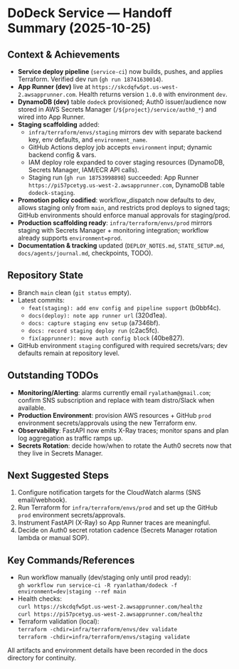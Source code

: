 # DoDeck Service — Handoff Summary (2025-10-25)

## Context & Achievements
- **Service deploy pipeline** (`service-ci`) now builds, pushes, and applies Terraform. Verified dev run (`gh run 18741630014`).
- **App Runner (dev)** live at `https://skcdqfw5pt.us-west-2.awsapprunner.com`. Health returns version `1.0.0` with environment `dev`.
- **DynamoDB (dev)** table `dodeck` provisioned; Auth0 issuer/audience now stored in AWS Secrets Manager (`/${project}/service/auth0_*`) and wired into App Runner.
- **Staging scaffolding** added:
  - `infra/terraform/envs/staging` mirrors dev with separate backend key, env defaults, and `environment_name`.
  - GitHub Actions deploy job accepts `environment` input; dynamic backend config & vars.
  - IAM deploy role expanded to cover staging resources (DynamoDB, Secrets Manager, IAM/ECR API calls).
  - Staging run (`gh run 18753998898`) succeeded: App Runner `https://pi57pcetyg.us-west-2.awsapprunner.com`, DynamoDB table `dodeck-staging`.
- **Promotion policy codified**: workflow_dispatch now defaults to dev, allows staging only from `main`, and restricts prod deploys to signed tags; GitHub environments should enforce manual approvals for staging/prod.
- **Production scaffolding ready**: `infra/terraform/envs/prod` mirrors staging with Secrets Manager + monitoring integration; workflow already supports `environment=prod`.
- **Documentation & tracking** updated (`DEPLOY_NOTES.md`, `STATE_SETUP.md`, `docs/agents/journal.md`, checkpoints, TODO).

## Repository State
- Branch `main` clean (`git status` empty).
- Latest commits:
  - `feat(staging): add env config and pipeline support` (b0bbf4c).
  - `docs(deploy): note app runner url` (320d1ea).
  - `docs: capture staging env setup` (a7346bf).
  - `docs: record staging deploy run` (c2ac5fc).
  - `fix(apprunner): move auth config block` (40be827).
- GitHub environment `staging` configured with required secrets/vars; dev defaults remain at repository level.

## Outstanding TODOs
- **Monitoring/Alerting**: alarms currently email `ryalatham@gmail.com`; confirm SNS subscription and replace with team distro/Slack when available.
- **Production Environment**: provision AWS resources + GitHub `prod` environment secrets/approvals using the new Terraform env.
- **Observability**: FastAPI now emits X-Ray traces; monitor spans and plan log aggregation as traffic ramps up.
- **Secrets Rotation**: decide how/when to rotate the Auth0 secrets now that they live in Secrets Manager.

## Next Suggested Steps
1. Configure notification targets for the CloudWatch alarms (SNS email/webhook).
2. Run Terraform for `infra/terraform/envs/prod` and set up the GitHub `prod` environment secrets/approvals.
3. Instrument FastAPI (X-Ray) so App Runner traces are meaningful.
4. Decide on Auth0 secret rotation cadence (Secrets Manager rotation lambda or manual SOP).

## Key Commands/References
- Run workflow manually (dev/staging only until prod ready):  
  `gh workflow run service-ci -R ryanlatham/dodeck -f environment=dev|staging --ref main`
- Health checks:  
  `curl https://skcdqfw5pt.us-west-2.awsapprunner.com/healthz`  
  `curl https://pi57pcetyg.us-west-2.awsapprunner.com/healthz`
- Terraform validation (local):  
  `terraform -chdir=infra/terraform/envs/dev validate`  
  `terraform -chdir=infra/terraform/envs/staging validate`

All artifacts and environment details have been recorded in the docs directory for continuity.
